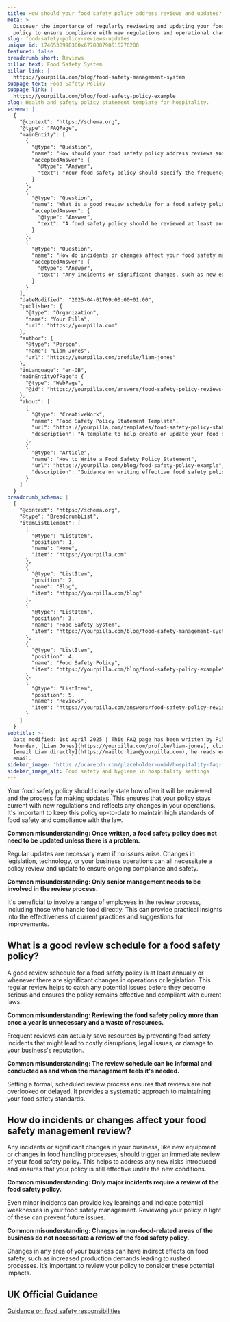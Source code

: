 ```yaml
---
title: How should your food safety policy address reviews and updates?
meta: >
  Discover the importance of regularly reviewing and updating your food safety
  policy to ensure compliance with new regulations and operational changes.
slug: food-safety-policy-reviews-updates
unique id: 1746538990380x677800790516276200
featured: false
breadcrumb short: Reviews
pillar text: Food Safety System
pillar link: |
  https://yourpilla.com/blog/food-safety-management-system
subpage text: Food Safety Policy
subpage link: |
  https://yourpilla.com/blog/food-safety-policy-example
blog: Health and safety policy statement template for hospitality.
schema: |
  {
    "@context": "https://schema.org",
    "@type": "FAQPage",
    "mainEntity": [
      {
        "@type": "Question",
        "name": "How should your food safety policy address reviews and updates?",
        "acceptedAnswer": {
          "@type": "Answer",
          "text": "Your food safety policy should specify the frequency of reviews and the procedure for updates to ensure it remains relevant to current regulations and operational changes. Maintaining an up-to-date policy is integral to ensuring high standards of food safety and legal compliance."
        }
      },
      {
        "@type": "Question",
        "name": "What is a good review schedule for a food safety policy?",
        "acceptedAnswer": {
          "@type": "Answer",
          "text": "A food safety policy should be reviewed at least annually or whenever significant changes in operations or legislation occur. This frequent review helps identify potential issues early, ensuring ongoing effectiveness and compliance."
        }
      },
      {
        "@type": "Question",
        "name": "How do incidents or changes affect your food safety management review?",
        "acceptedAnswer": {
          "@type": "Answer",
          "text": "Any incidents or significant changes, such as new equipment or alterations in food handling processes, should prompt an immediate review of your food safety policy. This ensures that the policy adapts to new risks and remains effective."
        }
      }
    ],
    "dateModified": "2025-04-01T09:00:00+01:00",
    "publisher": {
      "@type": "Organization",
      "name": "Your Pilla",
      "url": "https://yourpilla.com"
    },
    "author": {
      "@type": "Person",
      "name": "Liam Jones",
      "url": "https://yourpilla.com/profile/liam-jones"
    },
    "inLanguage": "en-GB",
    "mainEntityOfPage": {
      "@type": "WebPage",
      "@id": "https://yourpilla.com/answers/food-safety-policy-reviews-updates"
    },
    "about": [
      {
        "@type": "CreativeWork",
        "name": "Food Safety Policy Statement Template",
        "url": "https://yourpilla.com/templates/food-safety-policy-statement",
        "description": "A template to help create or update your food safety policy, ensuring it meets your business needs and complies with current laws."
      },
      {
        "@type": "Article",
        "name": "How to Write a Food Safety Policy Statement",
        "url": "https://yourpilla.com/blog/food-safety-policy-example",
        "description": "Guidance on writing effective food safety policies that comply with legal requirements and support best practices in food handling."
      }
    ]
  }
breadcrumb_schema: |
  {
    "@context": "https://schema.org",
    "@type": "BreadcrumbList",
    "itemListElement": [
      {
        "@type": "ListItem",
        "position": 1,
        "name": "Home",
        "item": "https://yourpilla.com"
      },
      {
        "@type": "ListItem",
        "position": 2,
        "name": "Blog",
        "item": "https://yourpilla.com/blog"
      },
      {
        "@type": "ListItem",
        "position": 3,
        "name": "Food Safety System",
        "item": "https://yourpilla.com/blog/food-safety-management-system"
      },
      {
        "@type": "ListItem",
        "position": 4,
        "name": "Food Safety Policy",
        "item": "https://yourpilla.com/blog/food-safety-policy-example"
      },
      {
        "@type": "ListItem",
        "position": 5,
        "name": "Reviews",
        "item": "https://yourpilla.com/answers/food-safety-policy-reviews-updates"
      }
    ]
  }
subtitle: >-
  Date modified: 1st April 2025 | This FAQ page has been written by Pilla
  Founder, [Liam Jones](https://yourpilla.com/profile/liam-jones), click to
  [email Liam directly](https://mailto:liam@yourpilla.com), he reads every
  email.
sidebar_image: 'https://ucarecdn.com/placeholder-uuid/hospitality-faq-image.jpg'
sidebar_image_alt: Food safety and hygiene in hospitality settings
---
```

Your food safety policy should clearly state how often it will be reviewed and the process for making updates. This ensures that your policy stays current with new regulations and reflects any changes in your operations. It's important to keep this policy up-to-date to maintain high standards of food safety and compliance with the law.

**Common misunderstanding: Once written, a food safety policy does not need to be updated unless there is a problem.**

Regular updates are necessary even if no issues arise. Changes in legislation, technology, or your business operations can all necessitate a policy review and update to ensure ongoing compliance and safety.

**Common misunderstanding: Only senior management needs to be involved in the review process.**

It's beneficial to involve a range of employees in the review process, including those who handle food directly. This can provide practical insights into the effectiveness of current practices and suggestions for improvements.

## What is a good review schedule for a food safety policy?

A good review schedule for a food safety policy is at least annually or whenever there are significant changes in operations or legislation. This regular review helps to catch any potential issues before they become serious and ensures the policy remains effective and compliant with current laws.

**Common misunderstanding: Reviewing the food safety policy more than once a year is unnecessary and a waste of resources.**

Frequent reviews can actually save resources by preventing food safety incidents that might lead to costly disruptions, legal issues, or damage to your business's reputation.

**Common misunderstanding: The review schedule can be informal and conducted as and when the management feels it's needed.**

Setting a formal, scheduled review process ensures that reviews are not overlooked or delayed. It provides a systematic approach to maintaining your food safety standards.

## How do incidents or changes affect your food safety management review?

Any incidents or significant changes in your business, like new equipment or changes in food handling processes, should trigger an immediate review of your food safety policy. This helps to address any new risks introduced and ensures that your policy is still effective under the new conditions.

**Common misunderstanding: Only major incidents require a review of the food safety policy.**

Even minor incidents can provide key learnings and indicate potential weaknesses in your food safety management. Reviewing your policy in light of these can prevent future issues.

**Common misunderstanding: Changes in non-food-related areas of the business do not necessitate a review of the food safety policy.**

Changes in any area of your business can have indirect effects on food safety, such as increased production demands leading to rushed processes. It’s important to review your policy to consider these potential impacts.

## UK Official Guidance

[Guidance on food safety responsibilities](https://www.gov.uk/food-safety-your-responsibilities)
